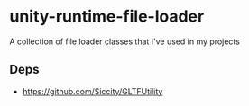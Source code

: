 # unity-runtime-file-loader
A collection of file loader classes that I've used in my projects

## Deps
- https://github.com/Siccity/GLTFUtility
